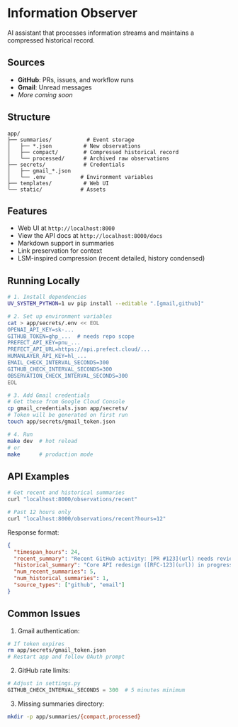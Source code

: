 # Information Observer

AI assistant that processes information streams and maintains a compressed historical record.

## Sources

- **GitHub**: PRs, issues, and workflow runs
- **Gmail**: Unread messages
- _More coming soon_

## Structure

```
app/
├── summaries/           # Event storage
│   ├── *.json          # New observations
│   ├── compact/        # Compressed historical record
│   └── processed/      # Archived raw observations
├── secrets/            # Credentials
│   ├── gmail_*.json
│   └── .env           # Environment variables
├── templates/          # Web UI
└── static/            # Assets
```

## Features

- Web UI at `http://localhost:8000`
- View the API docs at `http://localhost:8000/docs`
- Markdown support in summaries
- Link preservation for context
- LSM-inspired compression (recent detailed, history condensed)

## Running Locally

```bash
# 1. Install dependencies
UV_SYSTEM_PYTHON=1 uv pip install --editable ".[gmail,github]"

# 2. Set up environment variables
cat > app/secrets/.env << EOL
OPENAI_API_KEY=sk-...
GITHUB_TOKEN=ghp_...  # needs repo scope
PREFECT_API_KEY=pnu_...
PREFECT_API_URL=https://api.prefect.cloud/...
HUMANLAYER_API_KEY=hl_...
EMAIL_CHECK_INTERVAL_SECONDS=300
GITHUB_CHECK_INTERVAL_SECONDS=300
OBSERVATION_CHECK_INTERVAL_SECONDS=300
EOL

# 3. Add Gmail credentials
# Get these from Google Cloud Console
cp gmail_credentials.json app/secrets/
# Token will be generated on first run
touch app/secrets/gmail_token.json

# 4. Run
make dev  # hot reload
# or
make      # production mode
```

## API Examples

```bash
# Get recent and historical summaries
curl "localhost:8000/observations/recent"

# Past 12 hours only
curl "localhost:8000/observations/recent?hours=12"
```

Response format:

```json
{
  "timespan_hours": 24,
  "recent_summary": "Recent GitHub activity: [PR #123](url) needs review...",
  "historical_summary": "Core API redesign ([RFC-123](url)) in progress...",
  "num_recent_summaries": 5,
  "num_historical_summaries": 1,
  "source_types": ["github", "email"]
}
```

## Common Issues

1. Gmail authentication:

```bash
# If token expires
rm app/secrets/gmail_token.json
# Restart app and follow OAuth prompt
```

2. GitHub rate limits:

```python
# Adjust in settings.py
GITHUB_CHECK_INTERVAL_SECONDS = 300  # 5 minutes minimum
```

3. Missing summaries directory:

```bash
mkdir -p app/summaries/{compact,processed}
```
